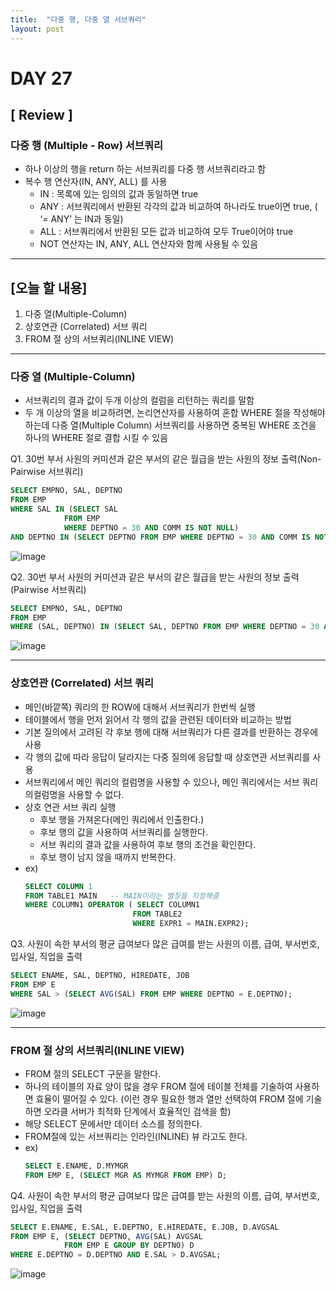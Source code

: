 ```yaml
---
title:  "다중 행, 다중 열 서브쿼리"
layout: post
---
```


# DAY 27

## [ Review ]
### 다중 행 (Multiple - Row) 서브쿼리
- 하나 이상의 행을 return 하는 서브쿼리를 다중 행 서브쿼리라고 함
- 복수 행 연산자(IN, ANY, ALL) 를 사용
	- IN : 목록에 있는 임의의 값과 동일하면 true
	- ANY : 서브쿼리에서 반환된 각각의 값과 비교하여 하나라도 true이면 true, ( ‘= ANY’ 는 IN과 동일)
	- ALL : 서브쿼리에서 반환된 모든 값과 비교하여 모두 True이어야 true
	- NOT 연산자는 IN, ANY, ALL 연산자와 함께 사용될 수 있음

***

## [오늘 할 내용]
1. 다중 열(Multiple-Column)
2. 상호연관 (Correlated) 서브 쿼리
3. FROM 절 상의 서브쿼리(INLINE VIEW)


***

### 다중 열 (Multiple-Column)
- 서브쿼리의 결과 값이 두개 이상의 컬럼을 리턴하는 쿼리를 말함
- 두 개 이상의 열을 비교하려면, 논리연산자를 사용하여 혼합 WHERE 절을 작성해야 하는데 다중 열(Multiple Column) 서브쿼리를 사용하면 중복된 WHERE 조건을 하나의 WHERE 절로 결합 시킬 수 있음

Q1. 30번 부서 사원의 커미션과 같은 부서의 같은 월급을 받는 사원의 정보 출력(Non-Pairwise 서브쿼리)
~~~ sql
SELECT EMPNO, SAL, DEPTNO
FROM EMP
WHERE SAL IN (SELECT SAL
			FROM EMP
			WHERE DEPTNO = 30 AND COMM IS NOT NULL)
AND DEPTNO IN (SELECT DEPTNO FROM EMP WHERE DEPTNO = 30 AND COMM IS NOT NULL);
~~~
![image](https://user-images.githubusercontent.com/52989294/84567322-d9517680-adb2-11ea-80de-e4039f2192fb.png)

Q2. 30번 부서 사원의 커미션과 같은 부서의 같은 월급을 받는 사원의 정보 출력(Pairwise 서브쿼리)
~~~ sql
SELECT EMPNO, SAL, DEPTNO
FROM EMP
WHERE (SAL, DEPTNO) IN (SELECT SAL, DEPTNO FROM EMP WHERE DEPTNO = 30 AND COMM IS NOT NULL);
~~~
![image](https://user-images.githubusercontent.com/52989294/84567342-069e2480-adb3-11ea-8674-b2863e42b073.png)

***

### 상호연관 (Correlated) 서브 쿼리
- 메인(바깥쪽) 쿼리의 한 ROW에 대해서 서브쿼리가 한번씩 실행
- 테이블에서 행을 먼저 읽어서 각 행의 값을 관련된 데이터와 비교하는 방법
- 기본 질의에서 고려된 각 후보 행에 대해 서브쿼리가 다른 결과를 반환하는 경우에 사용
- 각 행의 값에 따라 응답이 달라지는 다중 질의에 응답할 때 상호연관 서브쿼리를 사용
- 서브쿼리에서 메인 쿼리의 컬럼명을 사용할 수 있으나, 메인 쿼리에서는 서브 쿼리의컬럼명을 사용할 수 없다.
- 상호 연관 서브 쿼리 실행
	- 후보 행을 가져온다(메인 쿼리에서 인출한다.)
	- 후보 행의 값을 사용하여 서브쿼리를 실행한다.
	- 서브 쿼리의 결과 값을 사용하여 후보 행의 조건을 확인한다.
	- 후보 행이 남지 않을 때까지 반복한다.
- ex)
	~~~ sql
	SELECT COLUMN 1
	FROM TABLE1 MAIN   -- MAIN이라는 별칭을 지정해줌
	WHERE COLUMN1 OPERATOR ( SELECT COLUMN1
    						FROM TABLE2
                            WHERE EXPR1 = MAIN.EXPR2);
	~~~

Q3. 사원이 속한 부서의 평균 급여보다 많은 급여를 받는 사원의 이름, 급여, 부서번호, 입사일, 직업을 출력
~~~ sql
SELECT ENAME, SAL, DEPTNO, HIREDATE, JOB
FROM EMP E
WHERE SAL > (SELECT AVG(SAL) FROM EMP WHERE DEPTNO = E.DEPTNO);
~~~
![image](https://user-images.githubusercontent.com/52989294/84567456-b8d5ec00-adb3-11ea-9b24-5c2661ca65f5.png)

***

### FROM 절 상의 서브쿼리(INLINE VIEW)
- FROM 절의 SELECT 구문을 말한다.
- 하나의 테이블의 자료 양이 많을 경우 FROM 절에 테이블 전체를 기술하여 사용하면 효율이 떨어질 수 있다. (이런 경우 필요한 행과 열만 선택하여 FROM 절에 기술하면 오라클 서버가 최적화 단계에서 효율적인 검색을 함)
- 해당 SELECT 문에서만 데이터 소스를 정의한다.
- FROM절에 있는 서브쿼리는 인라인(INLINE) 뷰 라고도 한다.
- ex)
	~~~ sql
    SELECT E.ENAME, D.MYMGR
    FROM EMP E, (SELECT MGR AS MYMGR FROM EMP) D;

Q4. 사원이 속한 부서의 평균 급여보다 많은 급여를 받는 사원의 이름, 급여, 부서번호, 입사일, 직업을 출력
~~~ sql
SELECT E.ENAME, E.SAL, E.DEPTNO, E.HIREDATE, E.JOB, D.AVGSAL
FROM EMP E, (SELECT DEPTNO, AVG(SAL) AVGSAL
			FROM EMP E GROUP BY DEPTNO) D
WHERE E.DEPTNO = D.DEPTNO AND E.SAL > D.AVGSAL;
~~~
![image](https://user-images.githubusercontent.com/52989294/84567572-8d9fcc80-adb4-11ea-8b9c-d9bc785b202e.png)





